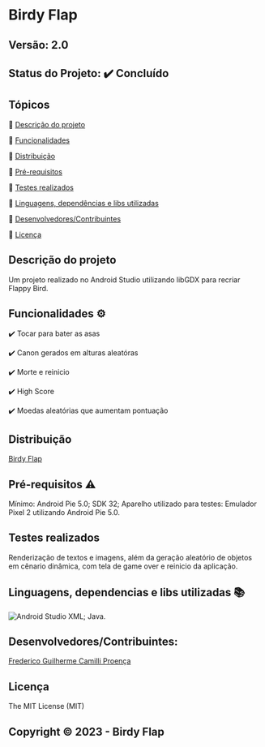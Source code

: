 # Birdy Flap
## Versão: 2.0
## Status do Projeto: ✔️ Concluído

## Tópicos
🔹 [Descrição do projeto ](#descrição-do-projeto)

🔹 [Funcionalidades](#funcionalidades)

🔹 [Distribuição](#distribuição)

🔹 [Pré-requisitos](#pré-requisitos)

🔹 [Testes realizados](#testes-realizados)

🔹 [Linguagens, dependências e libs utilizadas](#linguagens-dependências-e-libs-utilizadas)

🔹 [Desenvolvedores/Contribuintes](#desenvolvedores/contribuintes:)

🔹 [Licença](#licença)

## Descrição do projeto
Um projeto realizado no Android Studio utilizando libGDX para recriar Flappy Bird.

## Funcionalidades ⚙️
✔️ Tocar para bater as asas

✔️ Canon gerados em alturas aleatóras

✔️ Morte e reinicio

✔️ High Score

✔️ Moedas aleatórias que aumentam pontuação

## Distribuição
[Birdy Flap](https://github.com/Jooper8/BirdyFlap)

## Pré-requisitos ⚠️    
Mínimo:
Android Pie 5.0;
SDK 32; 
Aparelho utilizado para testes:
Emulador Pixel 2 utilizando Android Pie 5.0.

## Testes realizados
Renderização de textos e imagens, além da geração aleatório de objetos em cênario dinâmica, com tela de game over e reinicio da aplicação.

## Linguagens, dependencias e libs utilizadas 📚
![Android Studio](https://img.shields.io/badge/Android-3DDC84?style=for-the-badge&logo=android&logoColor=white)
XML;
Java.

## Desenvolvedores/Contribuintes:
[Frederico Guilherme Camilli Proença](https://github.com/Jooper8)

## Licença
The MIT License (MIT)

## Copyright ©️ 2023 - Birdy Flap
